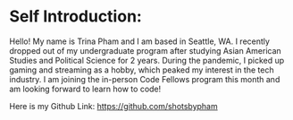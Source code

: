 # Self Introduction:

Hello! My name is Trina Pham and I am based in Seattle, WA. I recently dropped out of my undergraduate program after studying Asian American Studies and Political Science for 2 years. During the pandemic, I picked up gaming and streaming as a hobby, which peaked my interest in the tech industry. I am joining the in-person Code Fellows program this month and am looking forward to learn how to code! 

Here is my Github Link:
https://github.com/shotsbypham



